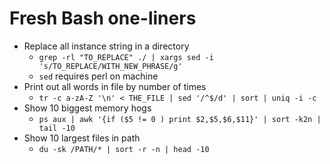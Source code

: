 # Fresh Bash one-liners
* Replace all instance string in a directory
  * `grep -rl "TO_REPLACE" ./ | xargs sed -i 's/TO_REPLACE/WITH_NEW_PHRASE/g'`
  * `sed` requires perl on machine
* Print out all words in file by number of times
  * `tr -c a-zA-Z '\n' < THE_FILE | sed '/^$/d' | sort | uniq -i -c`
* Show 10 biggest memory hogs
  *  `ps aux | awk '{if ($5 != 0 ) print $2,$5,$6,$11}' | sort -k2n | tail -10`
* Show 10 largest files in path
  * `du -sk /PATH/* | sort -r -n | head -10`

